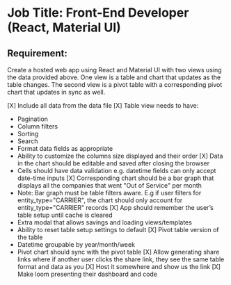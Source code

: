 # Job Title: Front-End Developer (React, Material UI)

## Requirement:
Create a hosted web app using React and Material UI with two views using the data provided above. One view is a table and chart that updates as the table changes. The second view is a pivot table with a corresponding pivot chart that updates in sync as well.

[X] Include all data from the data file
[X] Table view needs to have:
 - Pagination
 - Column filters
 - Sorting
 - Search
 - Format data fields as appropriate
 - Ability to customize the columns size displayed and their order
[X] Data in the chart should be editable and saved after closing the browser
 - Cells should have data validation e.g. datetime fields can only accept date-time inputs
[X] Corresponding chart should be a bar graph that displays all the companies that went "Out of Service" per month
 - Note: Bar graph must be table filters aware. E.g if user filters for entity_type="CARRIER", the chart should only account for entity_type="CARRIER" records
[X] App should remember the user’s table setup until cache is cleared
 - Extra modal that allows savings and loading views/templates
 - Ability to reset table setup settings to default
[X] Pivot table version of the table
 - Datetime groupable by year/month/week
 - Pivot chart should sync with the pivot table
[X] Allow generating share links where if another user clicks the share link, they see the same table format and data as you
[X] Host it somewhere and show us the link
[X] Make loom presenting their dashboard and code